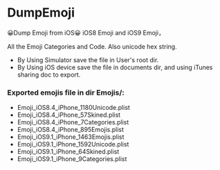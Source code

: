 # DumpEmoji
😀Dump Emoji from iOS😀 iOS8 Emoji and iOS9 Emoji，

All the Emoji Categories and Code. Also unicode hex string.

* By Using Simulator save the file in User's root dir.
* By Using iOS device save the file in documents dir, and using iTunes sharing doc to export.

### Exported emojis file in dir Emojis/:

* Emoji_iOS8.4_iPhone_1180Unicode.plist
* Emoji_iOS8.4_iPhone_57Skined.plist
* Emoji_iOS8.4_iPhone_7Categories.plist
* Emoji_iOS8.4_iPhone_895Emojis.plist
* Emoji_iOS9.1_iPhone_1463Emojis.plist
* Emoji_iOS9.1_iPhone_1592Unicode.plist
* Emoji_iOS9.1_iPhone_64Skined.plist
* Emoji_iOS9.1_iPhone_9Categories.plist
